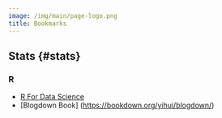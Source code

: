```yaml
---
image: /img/main/page-logo.png
title: Bookmarks
---
```


## Stats {#stats}
### R 
* [R For Data Science](https://r4ds.had.co.nz/)
* [Blogdown Book] (https://bookdown.org/yihui/blogdown/) 
